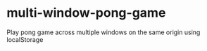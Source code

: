 # multi-window-pong-game
Play pong game across multiple windows on the same origin using localStorage

